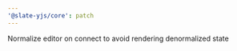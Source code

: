 ```yaml
---
'@slate-yjs/core': patch
---
```


Normalize editor on connect to avoid rendering denormalized state
